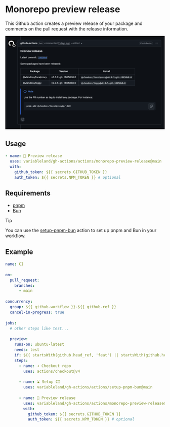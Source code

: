 # Monorepo preview release

This Github action creates a preview release of your package and comments on the pull request with the release information.

![pr comment demo](./readme/pr-comment.png)

## Usage

```yml
- name: 🚀 Preview release
  uses: variableland/gh-actions/actions/monorepo-preview-release@main
  with:
    github_token: ${{ secrets.GITHUB_TOKEN }}
    auth_token: ${{ secrets.NPM_TOKEN }} # optional
```

## Requirements

- [pnpm](https://pnpm.io)
- [Bun](https://bun.sh)

> [!TIP]
> You can use the [setup-pnpm-bun](../setup-pnpm-bun/README.md) action to set up pnpm and Bun in your workflow.

## Example

```yml
name: CI

on:
  pull_request:
    branches:
      - main

concurrency:
  group: ${{ github.workflow }}-${{ github.ref }}
  cancel-in-progress: true

jobs:
  # other steps like test...

  preview:
    runs-on: ubuntu-latest
    needs: test
    if: ${{ startsWith(github.head_ref, 'feat') || startsWith(github.head_ref, 'fix') }}
    steps:
      - name: ⬇️ Checkout repo
        uses: actions/checkout@v4

      - name: ⌛ Setup CI
        uses: variableland/gh-actions/actions/setup-pnpm-bun@main

      - name: 🚀 Preview release
        uses: variableland/gh-actions/actions/monorepo-preview-release@main
        with:
          github_token: ${{ secrets.GITHUB_TOKEN }}
          auth_token: ${{ secrets.NPM_TOKEN }} # optional
```
